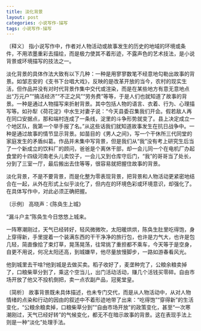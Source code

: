 ```yaml
---
title: 淡化背景
layout: post
categories: 小说写作-描写
tags: 小说写作-描写
---
```


〔释义〕 指小说写作中，作者对人物活动或故事发生的历史的地域的环境或条件，不用浓墨重彩去描绘，而是极力使其不着形迹，不露声色的艺术技法，是小说背景或环境描写的技法之一。

淡化背景的具体作法大致有以下几种：一种是用寥寥数笔不经意地勾勒出故事的背景。如邹志安的《支书下台唱大戏》，反映的是改革开放的当今，农村的现实生活，但作品并没有对时代背景作集中交代或渲染，而是在某些地方有意无意地点出“万元户”“搞活经济”“不正之风”“劳务费”等等，于是人们也就知道了故事的背景。一种是通过人物描写来折射背景。其中包括人物的语言、衣着、行为、心理描写等。如孙犁《荷花淀》中水生对妻子说：“今天县委召集我们开会。假若敌人再在同口安据点，那和端村连成了一条线，淀里的斗争形势就变了。县上决定成立一个地区队，我第一个举手报了名。”从这些话我们就知道故事发生在抗日战争中。一种是通过故事的情节显示背景。如苗目的《男人之间》，写一个干休所三代同堂的家庭发生的矛盾纠葛。作品并未集中写背景，但是我们从“我”没有考上研究生后当了一个新成立的饮料厂的顾问，爸爸是个离休干部，却一会儿同一个在电机厂办起食堂的十四级河南老头儿卖饺子，一会儿又到仓库守后门，“我”的哥哥当了处长，分到了三室一厅，最后搬出去住等等，很容易就把握住故事的背景。

淡化背景，不是不要背景，而是化整为零表现背景，把背景和人物活动更紧密地结合在一起，从外在形式上似乎淡化了，但内在的环境色彩或环境意识，却强化了。在具体写作中，对此必须正确把握。

〔示例〕 高晓声：《陈奂生上城》

“漏斗户主”陈奂生今日悠悠上城来。

一阵寒潮刚过，天气已经转好，轻风微微吹，太阳暖烘烘，陈奂生肚里吃得饱，身上穿得新，手里提着一个装满东西的干干净净的旅行包，也许是力气大，也许是包几轻，简直像拾了束灯草，晃荡晃荡，往常挑了重担都不乘车，今天等于是空身，自更不用说，何况太阳还高，到城嫌早，他尽量放慢脚步，一路如游春看风光。

他到城里去干啥?他到城是去做买卖。稻子收好了，麦垄种完了，公粮余粮卖掉了，口粮柴草分到了，乘这个空当儿，出门活动活动，赚几个活钱买零碎。自由市场开放了他又不投机倒把，卖一点农副产品，冠冕堂皇。

〔简析〕 故事背景既未具体描述，也未专门交代，而是从人物活动中，从对人物情绪的点染和行动的因由的叙述中不着形迹地带了出来：“吃得饱”“穿得新”的生活变化，“公粮余粮卖掉，口粮柴草分到”“自由市场开放”的政策变化，甚至“一次寒潮刚过，天气已经好转”的气候变化，都无不在暗示故事的背景。这在表现手法上则是一种“淡化”处理手法。 